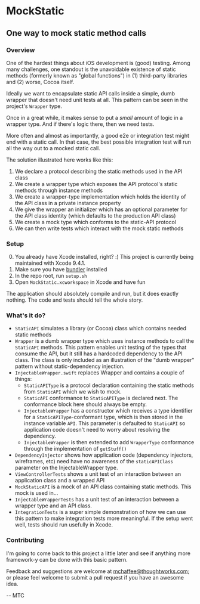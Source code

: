 # MockStatic
## One way to mock static method calls

### Overview
One of the hardest things about iOS development is (good) testing.  Among many challenges, one standout is the unavoidable 
existence of static methods (formerly known as "global functions") in (1) third-party libraries and (2) worse, Cocoa itself.

Ideally we want to encapsulate static API calls inside a simple, dumb wrapper that doesn't need unit tests at all.
This pattern can be seen in the project's `Wrapper` type.

Once in a great while, it makes sense to put a *small* amount of logic in a wrapper type.  And if there's logic there,
then we need tests.  

More often and almost as importantly, a good e2e or integration test might end with a static call.  In that case, the best 
possible integration test will run all the way out to a mocked static call.

The solution illustrated here works like this:
1. We declare a protocol describing the static methods used in the API class
2. We create a wrapper type which exposes the API protocol's static methods through instance methods
3. We create a wrapper-type implementation which holds the identity of the API class in a private instance property
4. We give the wrapper an initializer which has an optional parameter for the API class identity (which defaults to the
production API class)
5. We create a mock type which conforms to the static-API protocol
6. We can then write tests which interact with the mock static methods

### Setup
0. You already have Xcode installed, right?  :)  This project is currently being maintained with Xcode 9.4.1.
1. Make sure you have [bundler](https://bundler.io/) installed
2. In the repo root, run `setup.sh`
3. Open `MockStatic.xcworkspace` in Xcode and have fun

The application should absolutely compile and run, but it does exactly nothing.  The code and tests should tell the whole story.

### What's it do?
- `StaticAPI` simulates a library (or Cocoa) class which contains needed static methods
- `Wrapper` is a dumb wrapper type which uses instance methods to call the `StaticAPI` methods.
This pattern enables unit testing of the types that consume the API, but it still has a hardcoded dependency to the API class.
The class is only included as an illustration of the "dumb wrapper" pattern without static-dependency injection.
- `InjectableWrapper.swift` replaces Wrapper and contains a couple of things:
  - `StaticAPIType` is a protocol declaration containing the static methods from `StaticAPI` which we wish to mock.  
  - `StaticAPI` conformance to `StaticAPIType` is declared next.  The conformance block here should always be empty.
  - `InjectableWrapper` has a constructor which receives a type identifier for a `StaticAPIType`-conformant type, 
which is then stored in the instance variable `API`.  This parameter is defaulted to `StaticAPI` so application code doesn't
need to worry about resolving the dependency.
  - `InjectableWrapper` is then extended to add `WrapperType` conformance through the implementation of `getStuff()`
- `DependencyInjector` shows how application code (dependency injectors, wireframes, etc) need have no awareness of the
`staticAPIClass` parameter on the InjectableWrapper type.
- `ViewControllerTests` shows a unit test of an interaction between an application class and a wrapped API
- `MockStaticAPI` is a mock of an API class containing static methods.  This mock is used in...
- `InjectableWrapperTests` has a unit test of an interaction between a wrapper type and an API class.
- `IntegrationTests` is a super simple demonstration of how we can use this pattern to make integration tests more meaningful.
If the setup went well, tests should run usefully in Xcode.

### Contributing
I'm going to come back to this project a little later and see if anything more framework-y can be done with this basic pattern.

Feedback and suggestions are welcome at mchaffee@thoughtworks.com; or please feel welcome to submit a pull request if you have
an awesome idea.

-- MTC

